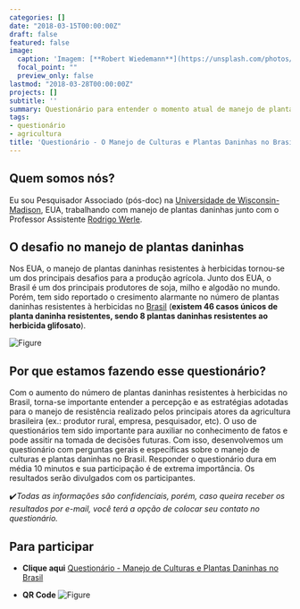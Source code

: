 ```yaml
---
categories: []
date: "2018-03-15T00:00:00Z"
draft: false
featured: false
image:
  caption: 'Imagem: [**Robert Wiedemann**](https://unsplash.com/photos/FJGZFxtQWko)'
  focal_point: ""
  preview_only: false
lastmod: "2018-03-28T00:00:00Z"
projects: []
subtitle: ''
summary: Questionário para entender o momento atual de manejo de plantas daninhas no Brasil
tags:
- questionário
- agricultura
title: 'Questionário - O Manejo de Culturas e Plantas Daninhas no Brasil'
---
```


## **Quem somos nós?**
  Eu sou Pesquisador Associado (pós-doc) na [Universidade de Wisconsin-Madison](https://www.wisc.edu/), EUA, trabalhando com manejo de plantas daninhas junto com o Professor Assistente [Rodrigo Werle](https://twitter.com/WiscWeeds). 
## **O desafio no manejo de plantas daninhas**  
  Nos EUA, o manejo de plantas daninhas resistentes à herbicidas tornou-se um dos principais desafios para a produção agrícola. Junto dos EUA, o Brasil é um dos principais produtores de soja, milho e algodão no mundo. Porém, tem sido reportado o cresimento alarmante no número de plantas daninhas resistentes à herbicidas no [Brasil](http://www.weedscience.org/Summary/Country.aspx) (**existem 46 casos únicos de planta daninha resistentes, sendo 8 plantas daninhas resistentes ao herbicida glifosato**). 
  
![Figure](/post/survey/mapa.png) 
 


##  **Por que estamos fazendo esse questionário?**
  Com o aumento do número de plantas daninhas resistentes à herbicidas no Brasil, torna-se importante entender a percepção e as estratégias adotadas para o manejo de resistência realizado pelos principais atores da agricultura brasileira (ex.: produtor rural, empresa, pesquisador, etc). O uso de questionários tem sido importante para auxiliar no conhecimento de fatos e pode assitir na tomada de decisões futuras. Com isso, desenvolvemos um questionário com perguntas gerais e específicas sobre o manejo de culturas e plantas daninhas no Brasil. Responder o questionário dura em média 10 minutos e sua participação é de extrema importância. Os resultados serão divulgados com os participantes. 
  
:heavy_check_mark:*Todas as informações são confidenciais, porém, caso queira receber os resultados por e-mail, você terá a opção de colocar seu contato no questionário.*


## **Para participar**

- **Clique aqui** [Questionário - Manejo de Culturas e Plantas Daninhas no Brasil](https://uwmadison.co1.qualtrics.com/jfe/form/SV_enA4kYyfEtg8xqR?Q_CHL=social&Q_SocialSource=twitter]) 

- **QR Code** 
![Figure](/post/survey/code.png) 

